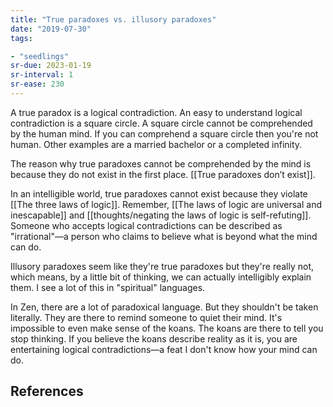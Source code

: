 ```yaml
---
title: "True paradoxes vs. illusory paradoxes"
date: "2019-07-30"
tags:

- "seedlings"
sr-due: 2023-01-19
sr-interval: 1
sr-ease: 230
---
```


A true paradox is a logical contradiction. An easy to understand logical contradiction is a square circle. A square circle cannot be comprehended by the human mind. If you can comprehend a square circle then you're not human. Other examples are a married bachelor or a completed infinity.

The reason why true paradoxes cannot be comprehended by the mind is because they do not exist in the first place. [[True paradoxes don’t exist]].

In an intelligible world, true paradoxes cannot exist because they violate [[The three laws of logic]]. Remember, [[The laws of logic are universal and inescapable]] and [[thoughts/negating the laws of logic is self-refuting]]. Someone who accepts logical contradictions can be described as "irrational"—a person who claims to believe what is beyond what the mind can do.

Illusory paradoxes seem like they're true paradoxes but they're really not, which means, by a little bit of thinking, we can actually intelligibly explain them. I see a lot of this in "spiritual" languages.

In Zen, there are a lot of paradoxical language. But they shouldn't be taken literally. They are there to remind someone to quiet their mind. It's impossible to even make sense of the koans. The koans are there to tell you stop thinking. If you believe the koans describe reality as it is, you are entertaining logical contradictions—a feat I don't know how your mind can do.

## References

